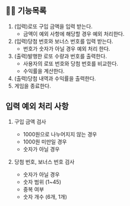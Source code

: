 # 

## ✍🏻 기능목록

1. (입력)로또 구입 금액을 입력 받는다.
    - 금액이 예외 사항에 해당할 경우 예외 처리한다.
2. (입력)당첨 번호와 보너스 번호를 입력 받는다.
    - 번호가 숫자가 아닐 경우 예외 처리 한다.
3. (출력)발행한 로또 수량과 번호를 출력한다.
    - 사용자의 로또 번호와 당첨 번호를 비교한다.
    - 수익률을 계산한다.
4. (출력)당첨 내역과 수익률을 출력한다.
5. 게임을 종료한다.

## 입력 예외 처리 사항

1. 구입 금액 검사
    - 1000원으로 나누어지지 않는 경우
    - 1000원 미만일 경우
    - 숫자가 아닐 경우

1. 당첨 번호, 보너스 번호 검사
    - 숫자가 아닐 경우
    - 숫자 범위 (1~45)
    - 중복 여부
    - 숫자 개수 (6개, 1개)